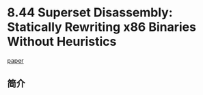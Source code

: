 # 8.44 Superset Disassembly: Statically Rewriting x86 Binaries Without Heuristics

[paper](http://wp.internetsociety.org/ndss/wp-content/uploads/sites/25/2018/02/ndss2018_05A-4_Bauman_paper.pdf)

## 简介
